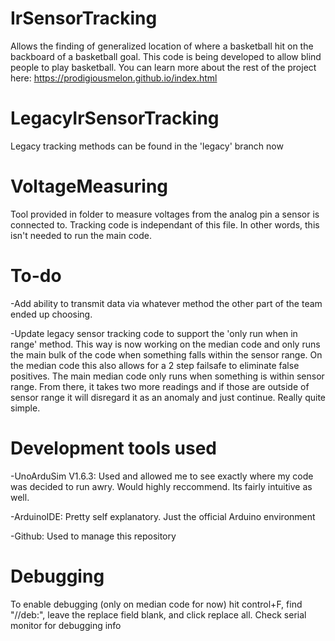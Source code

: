 # IrSensorTracking
Allows the finding of generalized location of where a basketball hit on the backboard of a basketball goal.
This code is being developed to allow blind people to play basketball. You can learn more about the rest of the project here: https://prodigiousmelon.github.io/index.html

# LegacyIrSensorTracking
Legacy tracking methods can be found in the 'legacy' branch now

# VoltageMeasuring
Tool provided in folder to measure voltages from the analog pin a sensor is connected to. Tracking code is independant of this file. In other words, this isn't needed to run the main code.

# To-do
-Add ability to transmit data via whatever method the other part of the team ended up choosing.

-Update legacy sensor tracking code to support the 'only run when in range' method. This way is now working on the median code and only runs the main bulk of the code when something falls within the sensor range. On the median code this also allows for a 2 step failsafe to eliminate false positives. The main median code only runs when something is within sensor range. From there, it takes two more readings and if those are outside of sensor range it will disregard it as an anomaly and just continue. Really quite simple. 


# Development tools used
-UnoArduSim V1.6.3: Used and allowed me to see exactly where my code was decided to run awry. Would highly reccommend. Its fairly intuitive as well.

-ArduinoIDE: Pretty self explanatory. Just the official Arduino environment

-Github: Used to manage this repository

# Debugging
To enable debugging (only on median code for now) hit control+F, find "//deb:", leave the replace field blank, and click replace all. Check serial monitor for debugging info
